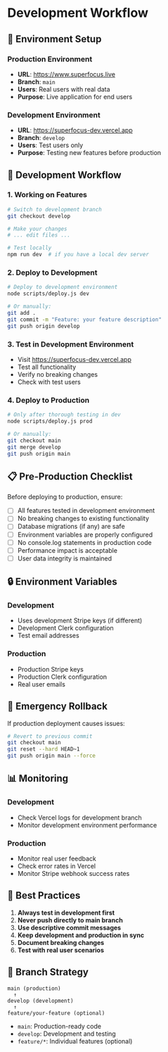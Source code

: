 # Development Workflow

## 🚀 Environment Setup

### Production Environment
- **URL**: https://www.superfocus.live
- **Branch**: `main`
- **Users**: Real users with real data
- **Purpose**: Live application for end users

### Development Environment
- **URL**: https://superfocus-dev.vercel.app
- **Branch**: `develop`
- **Users**: Test users only
- **Purpose**: Testing new features before production

## 🔧 Development Workflow

### 1. Working on Features
```bash
# Switch to development branch
git checkout develop

# Make your changes
# ... edit files ...

# Test locally
npm run dev  # if you have a local dev server
```

### 2. Deploy to Development
```bash
# Deploy to development environment
node scripts/deploy.js dev

# Or manually:
git add .
git commit -m "Feature: your feature description"
git push origin develop
```

### 3. Test in Development Environment
- Visit https://superfocus-dev.vercel.app
- Test all functionality
- Verify no breaking changes
- Check with test users

### 4. Deploy to Production
```bash
# Only after thorough testing in dev
node scripts/deploy.js prod

# Or manually:
git checkout main
git merge develop
git push origin main
```

## 📋 Pre-Production Checklist

Before deploying to production, ensure:

- [ ] All features tested in development environment
- [ ] No breaking changes to existing functionality
- [ ] Database migrations (if any) are safe
- [ ] Environment variables are properly configured
- [ ] No console.log statements in production code
- [ ] Performance impact is acceptable
- [ ] User data integrity is maintained

## 🔒 Environment Variables

### Development
- Uses development Stripe keys (if different)
- Development Clerk configuration
- Test email addresses

### Production
- Production Stripe keys
- Production Clerk configuration
- Real user emails

## 🚨 Emergency Rollback

If production deployment causes issues:

```bash
# Revert to previous commit
git checkout main
git reset --hard HEAD~1
git push origin main --force
```

## 📊 Monitoring

### Development
- Check Vercel logs for development branch
- Monitor development environment performance

### Production
- Monitor real user feedback
- Check error rates in Vercel
- Monitor Stripe webhook success rates

## 🎯 Best Practices

1. **Always test in development first**
2. **Never push directly to main branch**
3. **Use descriptive commit messages**
4. **Keep development and production in sync**
5. **Document breaking changes**
6. **Test with real user scenarios**

## 🔄 Branch Strategy

```
main (production)
  ↑
develop (development)
  ↑
feature/your-feature (optional)
```

- `main`: Production-ready code
- `develop`: Development and testing
- `feature/*`: Individual features (optional)
